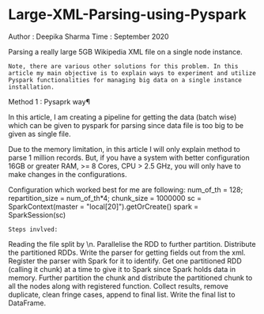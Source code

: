 # Large-XML-Parsing-using-Pyspark
Author : Deepika Sharma Time : September 2020

Parsing a really large 5GB Wikipedia XML file on a single node instance.

    Note, there are various other solutions for this problem. In this article my main objective is to explain ways to experiment and utilize Pyspark functionalities for managing big data on a single instance installation.
    
    
Method 1 : Pysaprk way¶

In this article, I am creating a pipeline for getting the data (batch wise) which can be given to pyspark for parsing since data file is too big to be given as single file.

Due to the memory limitation, in this article I will only explain method to parse 1 million records. But, if you have a system with better configuration 16GB or greater RAM, >= 8 Cores, CPU > 2.5 GHz, you will only have to make changes in the configurations.

Configuration which worked best for me are following:
num_of_th = 128; repartition_size = num_of_th*4; chunk_size = 1000000
sc = SparkContext(master = "local[20]").getOrCreate()
spark = SparkSession(sc)


    Steps invlved:

Reading the file split by \n.
Parallelise the RDD to further partition.
Distribute the partitioned RDDs.
Write the parser for getting fields out from the xml.
Register the parser with Spark for it to identify.
Get one partitioned RDD (calling it chunk) at a time to give it to Spark since Spark holds data in memory.
Further partition the chunk and distribute the partitioned chunk to all the nodes along with registered function.
Collect results, remove duplicate, clean fringe cases, append to final list.
Write the final list to DataFrame.
